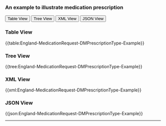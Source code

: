 ### An example to illustrate medication prescription


<div class="tab">
 <button class="tablinks active" onclick="openTab(event, 'Table View')">Table View</button>
 <button class="tablinks" onclick="openTab(event, 'Tree View')">Tree View</button>
  <button class="tablinks" onclick="openTab(event, 'XML View')">XML View</button>
  <button class="tablinks" onclick="openTab(event, 'JSON View')">JSON View</button>
</div>
    

    
<div id="Table View" class="tabcontent" style="display:block">
  <h3>Table View</h3>
{{table:England-MedicationRequest-DMPrescriptionType-Example}}
</div>
<div id="Tree View" class="tabcontent">
  <h3>Tree View</h3>
{{tree:England-MedicationRequest-DMPrescriptionType-Example}}
</div>
<div id="XML View" class="tabcontent">
  <h3>XML View</h3>
{{xml:England-MedicationRequest-DMPrescriptionType-Example}}
</div>
<div id="JSON View" class="tabcontent">
  <h3>JSON View</h3>
{{json:England-MedicationRequest-DMPrescriptionType-Example}}
</div>

---
